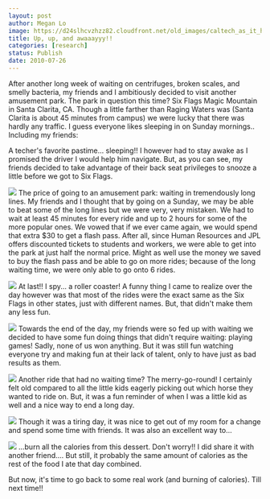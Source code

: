 ```yaml
---
layout: post
author: Megan Lo
image: https://d24slhcvzhzz82.cloudfront.net/old_images/caltech_as_it_happens/6a0105349b8251970b0133f291c57f970b.jpg
title: Up, up, and awaaayyy!!
categories: [research]
status: Publish
date: 2010-07-26
---
```



After another long week of waiting on centrifuges, broken scales, and smelly bacteria, my friends and I ambitiously decided to visit another amusement park. The park in question this time? Six Flags Magic Mountain in Santa Clarita, CA. Though a little farther than Raging Waters was (Santa Clarita is about 45 minutes from campus) we were lucky that there was hardly any traffic. I guess everyone likes sleeping in on Sunday mornings.. Including my friends:

A techer's favorite pastime... sleeping!! I however had to stay awake as I promised the driver I would help him navigate. But, as you can see, my friends decided to take advantage of their back seat privileges to snooze a little before we got to Six Flags.


![](https://d24slhcvzhzz82.cloudfront.net/old_images/6a0105349b8251970b0133f291ca12970b.jpg)
The price of going to an amusement park: waiting in tremendously long lines. My friends and I thought that by going on a Sunday, we may be able to beat some of the long lines but we were very, very mistaken. We had to wait at least 45 minutes for every ride and up to 2 hours for some of the more popular ones. We vowed that if we ever came again, we would spend that extra $30 to get a flash pass. After all, since Human Resources and JPL offers discounted tickets to students and workers, we were able to get into the park at just half the normal price. Might as well use the money we saved to buy the flash pass and be able to go on more rides; because of the long waiting time, we were only able to go onto 6 rides.


![](https://d24slhcvzhzz82.cloudfront.net/old_images/caltech_as_it_happens/6a0105349b8251970b0133f291d9ae970b.jpg)
At last!! I spy... a roller coaster! A funny thing I came to realize over the day however was that most of the rides were the exact same as the Six Flags in other states, just with different names. But, that didn't make them any less fun.


![](https://d24slhcvzhzz82.cloudfront.net/old_images/caltech_as_it_happens/6a0105349b8251970b0133f291eac9970b.jpg)
Towards the end of the day, my friends were so fed up with waiting we decided to have some fun doing things that didn't require waiting: playing games! Sadly, none of us won anything. But it was still fun watching everyone try and making fun at their lack of talent, only to have just as bad results as them.


![](https://d24slhcvzhzz82.cloudfront.net/old_images/caltech_as_it_happens/6a0105349b8251970b013485b61b43970c.jpg)
Another ride that had no waiting time? The merry-go-round! I certainly felt old compared to all the little kids eagerly picking out which horse they wanted to ride on. But, it was a fun reminder of when I was a little kid as well and a nice way to end a long day.


![](https://d24slhcvzhzz82.cloudfront.net/old_images/caltech_as_it_happens/6a0105349b8251970b013485b6dc05970c.jpg)
Though it was a tiring day, it was nice to get out of my room for a change and spend some time with friends. It was also an excellent way to...


![](https://d24slhcvzhzz82.cloudfront.net/old_images/caltech_as_it_happens/6a0105349b8251970b013485b6df3c970c.jpg)
...burn all the calories from this dessert. Don't worry!! I did share it with another friend.... But still, it probably the same amount of calories as the rest of the food I ate that day combined.

But now, it's time to go back to some real work (and burning of calories). Till next time!!

